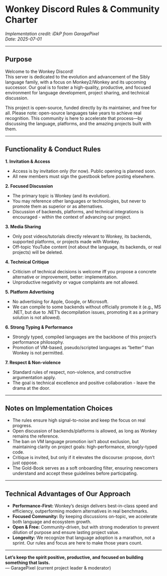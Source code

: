 # Wonkey Discord Rules & Community Charter  
*Implementation credit: iDkP from GaragePixel*  
*Date: 2025-07-01*  

---

## Purpose

Welcome to the Wonkey Discord!  
This server is dedicated to the evolution and advancement of the Sibly language family, with a focus on Monkey2/Wonkey and its upcoming successor. Our goal is to foster a high-quality, productive, and focused environment for language development, project sharing, and technical discussion.

This project is open-source, funded directly by its maintainer, and free for all. Please note: open-source languages take years to achieve real recognition. This community is here to accelerate that process—by discussing the language, platforms, and the amazing projects built with them.

---

## Functionality & Conduct Rules

**1. Invitation & Access**  
- Access is by invitation only (for now). Public opening is planned soon.  
- All new members must sign the guestbook before posting elsewhere.

**2. Focused Discussion**  
- The primary topic is Wonkey (and its evolution).  
- You may reference other languages or technologies, but never to promote them as superior or as alternatives.  
- Discussion of backends, platforms, and technical integrations is encouraged - within the context of advancing our project.

**3. Media Sharing**  
- Only post videos/tutorials directly relevant to Wonkey, its backends, supported platforms, or projects made with Wonkey.  
- Off-topic YouTube content (not about the language, its backends, or real projects) will be deleted.

**4. Technical Critique**  
- Criticism of technical decisions is welcome iff you propose a concrete alternative or improvement, better: implementation.  
- Unproductive negativity or vague complaints are not allowed.

**5. Platform Advertising**  
- No advertising for Apple, Google, or Microsoft.  
- We can compile to some backends without officially promote it (e.g., MS .NET, but due to .NET’s decompilation issues, promoting it as a primary solution is not allowed).

**6. Strong Typing & Performance**  
- Strongly typed, compiled languages are the backbone of this project’s performance philosophy.  
- Promotion of VM-based, pseudo/scripted languages as “better” than Wonkey is not permitted.

**7. Respect & Non-violence**  
- Standard rules of respect, non-violence, and constructive argumentation apply.  
- The goal is technical excellence and positive collaboration - leave the drama at the door.

---

## Notes on Implementation Choices

- The rules ensure high signal-to-noise and keep the focus on real progress.
- Open discussion of backends/platforms is allowed, as long as Wonkey remains the reference.
- The ban on VM language promotion isn’t about exclusion, but maintaining clarity on project goals: high-performance, strongly-typed code.
- Critique is invited, but only if it elevates the discourse: propose, don’t just oppose.
- The Gold-Book serves as a soft onboarding filter, ensuring newcomers understand and accept these guidelines before participating.

---

## Technical Advantages of Our Approach

- **Performance-First:** Wonkey’s design delivers best-in-class speed and efficiency, outperforming modern alternatives in real benchmarks.
- **Focused Community:** By keeping discussions on-topic, we accelerate both language and ecosystem growth.
- **Open & Free:** Community-driven, but with strong moderation to prevent dilution of purpose and ensure lasting project value.
- **Longevity:** We recognize that language adoption is a marathon, not a sprint. Our rules and focus are here to make those years count.

---

**Let’s keep the spirit positive, productive, and focused on building something that lasts.**  
— GaragePixel (current project leader & moderator)
